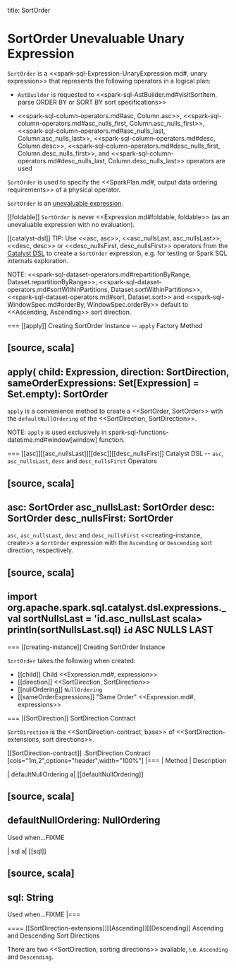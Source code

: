 title: SortOrder

# SortOrder Unevaluable Unary Expression

`SortOrder` is a <<spark-sql-Expression-UnaryExpression.md#, unary expression>> that represents the following operators in a logical plan:

* `AstBuilder` is requested to <<spark-sql-AstBuilder.md#visitSortItem, parse ORDER BY or SORT BY sort specifications>>

* <<spark-sql-column-operators.md#asc, Column.asc>>, <<spark-sql-column-operators.md#asc_nulls_first, Column.asc_nulls_first>>, <<spark-sql-column-operators.md#asc_nulls_last, Column.asc_nulls_last>>, <<spark-sql-column-operators.md#desc, Column.desc>>, <<spark-sql-column-operators.md#desc_nulls_first, Column.desc_nulls_first>>, and <<spark-sql-column-operators.md#desc_nulls_last, Column.desc_nulls_last>> operators are used

`SortOrder` is used to specify the <<SparkPlan.md#, output data ordering requirements>> of a physical operator.

`SortOrder` is an [unevaluable expression](Unevaluable.md).

[[foldable]]
`SortOrder` is never <<Expression.md#foldable, foldable>> (as an unevaluable expression with no evaluation).

[[catalyst-dsl]]
TIP: Use <<asc, asc>>, <<asc_nullsLast, asc_nullsLast>>, <<desc, desc>> or <<desc_nullsFirst, desc_nullsFirst>> operators from the [Catalyst DSL](../catalyst-dsl/index.md) to create a `SortOrder` expression, e.g. for testing or Spark SQL internals exploration.

NOTE: <<spark-sql-dataset-operators.md#repartitionByRange, Dataset.repartitionByRange>>, <<spark-sql-dataset-operators.md#sortWithinPartitions, Dataset.sortWithinPartitions>>, <<spark-sql-dataset-operators.md#sort, Dataset.sort>> and <<spark-sql-WindowSpec.md#orderBy, WindowSpec.orderBy>> default to <<Ascending, Ascending>> sort direction.

=== [[apply]] Creating SortOrder Instance -- `apply` Factory Method

[source, scala]
----
apply(
  child: Expression,
  direction: SortDirection,
  sameOrderExpressions: Set[Expression] = Set.empty): SortOrder
----

`apply` is a convenience method to create a <<SortOrder, SortOrder>> with the `defaultNullOrdering` of the <<SortDirection, SortDirection>>.

NOTE: `apply` is used exclusively in spark-sql-functions-datetime.md#window[window] function.

=== [[asc]][[asc_nullsLast]][[desc]][[desc_nullsFirst]] Catalyst DSL -- `asc`, `asc_nullsLast`, `desc` and `desc_nullsFirst` Operators

[source, scala]
----
asc: SortOrder
asc_nullsLast: SortOrder
desc: SortOrder
desc_nullsFirst: SortOrder
----

`asc`, `asc_nullsLast`, `desc` and `desc_nullsFirst` <<creating-instance, create>> a `SortOrder` expression with the `Ascending` or `Descending` sort direction, respectively.

[source, scala]
----
import org.apache.spark.sql.catalyst.dsl.expressions._
val sortNullsLast = 'id.asc_nullsLast
scala> println(sortNullsLast.sql)
`id` ASC NULLS LAST
----

=== [[creating-instance]] Creating SortOrder Instance

`SortOrder` takes the following when created:

* [[child]] Child <<Expression.md#, expression>>
* [[direction]] <<SortDirection, SortDirection>>
* [[nullOrdering]] `NullOrdering`
* [[sameOrderExpressions]] "Same Order" <<Expression.md#, expressions>>

=== [[SortDirection]] SortDirection Contract

`SortDirection` is the <<SortDirection-contract, base>> of <<SortDirection-extensions, sort directions>>.

[[SortDirection-contract]]
.SortDirection Contract
[cols="1m,2",options="header",width="100%"]
|===
| Method
| Description

| defaultNullOrdering
a| [[defaultNullOrdering]]

[source, scala]
----
defaultNullOrdering: NullOrdering
----

Used when...FIXME

| sql
a| [[sql]]

[source, scala]
----
sql: String
----

Used when...FIXME
|===

==== [[SortDirection-extensions]][[Ascending]][[Descending]] Ascending and Descending Sort Directions

There are two <<SortDirection, sorting directions>> available, i.e. `Ascending` and `Descending`.
